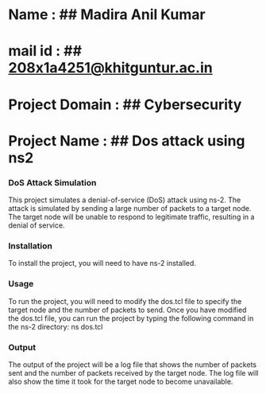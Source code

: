 # Name           : ## Madira Anil Kumar
# mail id        : ## 208x1a4251@khitguntur.ac.in
# Project Domain : ## Cybersecurity
# Project Name   : ## Dos attack using ns2

### DoS Attack Simulation

This project simulates a denial-of-service (DoS) attack using ns-2. The attack is simulated by sending a large number of packets to a target node. The target node will be unable to respond to legitimate traffic, resulting in a denial of service.

### Installation
To install the project, you will need to have ns-2 installed. 

### Usage
To run the project, you will need to modify the dos.tcl file to specify the target node and the number of packets to send. Once you have modified the dos.tcl file, you can run the project by typing the following command in the ns-2 directory:
ns dos.tcl

### Output
The output of the project will be a log file that shows the number of packets sent and the number of packets received by the target node. The log file will also show the time it took for the target node to become unavailable.
